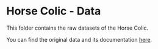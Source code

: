 # Horse Colic - Data
This folder contains the raw datasets of the Horse Colic.

You can find the original data and its documentation [here](http://archive.ics.uci.edu/ml/machine-learning-databases/horse-colic/).
